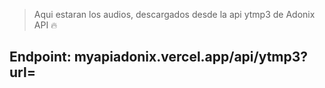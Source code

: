 > Aqui estaran los audios, descargados desde la api ytmp3 de Adonix API 🔥

## Endpoint: myapiadonix.vercel.app/api/ytmp3?url=
